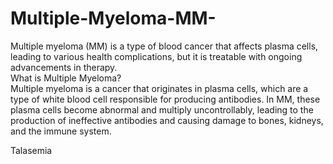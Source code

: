 # Multiple-Myeloma-MM-
Multiple myeloma (MM) is a type of blood cancer that affects plasma cells, leading to various health complications, but it is treatable with ongoing advancements in therapy.</br>
What is Multiple Myeloma?</br>
Multiple myeloma is a cancer that originates in plasma cells, which are a type of white blood cell responsible for producing antibodies. In MM, these plasma cells become abnormal and multiply uncontrollably, leading to the production of ineffective antibodies and causing damage to bones, kidneys, and the immune system. 

Talasemia











